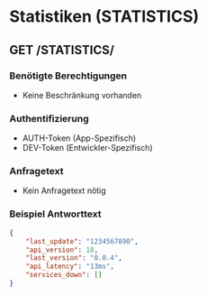 # Statistiken (STATISTICS)

## GET /STATISTICS/

### Benötigte Berechtigungen

- Keine Beschränkung vorhanden

### Authentifizierung

- AUTH-Token (App-Spezifisch)
- DEV-Token (Entwickler-Spezifisch)

### Anfragetext

- Kein Anfragetext nötig

### Beispiel Antworttext

```json
{
    "last_update": "1234567890",
    "api_version": 18,
    "last_version": "0.0.4",
    "api_latency": "13ms",
    "services_down": []
}
```
